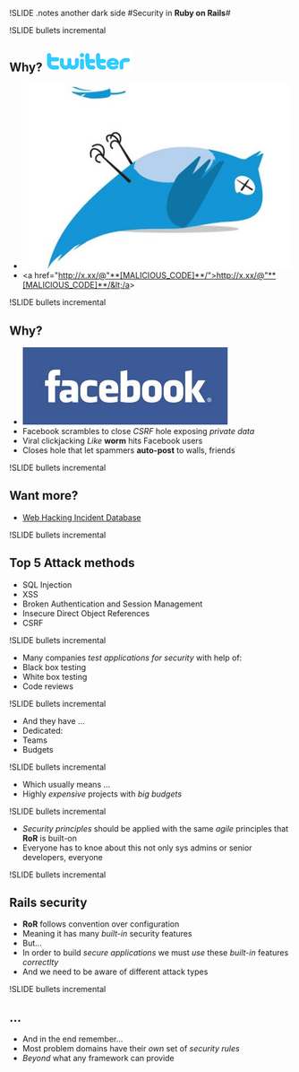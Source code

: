 !SLIDE 
.notes another dark side
#Security in **Ruby on Rails**#


!SLIDE bullets incremental
## Why? ![Twitter](twitter_logo.png) ##
* ![Twitter](twitter.jpeg)
* &lt;a href="http://x.xx/@"**[MALICIOUS_CODE]**/">http://x.xx/@"**[MALICIOUS_CODE]**/&lt;/a&gt;


!SLIDE bullets incremental
## Why? ##
* ![Facebook](facebook_logo.jpeg)
* Facebook scrambles to close *CSRF* hole exposing *private data*
* Viral clickjacking *Like* **worm** hits Facebook users
* Closes hole that let spammers **auto-post** to walls, friends


!SLIDE bullets incremental
## Want more? ##
* [Web Hacking Incident Database](http://projects.webappsec.org/Web-Hacking-Incident-Database)


!SLIDE bullets incremental
## Top 5 Attack methods ##
* SQL Injection
* XSS
* Broken Authentication and Session Management
* Insecure Direct Object References
* CSRF


!SLIDE bullets incremental
* Many companies *test applications for security* with help of:
 * Black box testing
 * White box testing
 * Code reviews


!SLIDE bullets incremental
* And they have ...
* Dedicated:
 * Teams
 * Budgets


!SLIDE bullets incremental
* Which usually means ...
 * Highly *expensive* projects with *big budgets*


!SLIDE bullets incremental
* *Security principles* should be applied with the same *agile* principles that **RoR** is built-on
* Everyone has to knoe about this not only sys admins or senior developers, everyone

!SLIDE bullets incremental
## Rails security ##
* **RoR** follows convention over configuration 
 * Meaning it has many *built-in* security features
* But...
 * In order to build *secure applications* we must *use* these *built-in* features *correctlty*
 * And we need to be aware of different attack types

!SLIDE bullets incremental
## ... ##
* And in the end remember...
 * Most problem domains have their *own* set of *security rules* 
 * *Beyond* what any framework can provide
